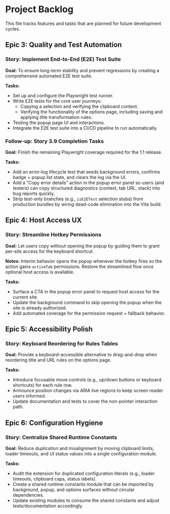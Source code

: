 # Project Backlog

This file tracks features and tasks that are planned for future development cycles.

## Epic 3: Quality and Test Automation

### Story: Implement End-to-End (E2E) Test Suite

**Goal:** To ensure long-term stability and prevent regressions by creating a comprehensive automated E2E test suite.

**Tasks:**

- Set up and configure the Playwright test runner.
- Write E2E tests for the core user journeys:
  - Copying a selection and verifying the clipboard content.
  - Verifying the functionality of the options page, including saving and applying title transformation rules.
- Testing the popup page UI and interactions.
- Integrate the E2E test suite into a CI/CD pipeline to run automatically.

### Follow-up: Story 3.9 Completion Tasks

**Goal:** Finish the remaining Playwright coverage required for the 1.1 release.

**Tasks:**

- Add an error-log lifecycle test that seeds background errors, confirms badge + popup list state, and clears the log via the UI.
- Add a “Copy error details” action in the popup error panel so users (and testers) can copy structured diagnostics (context, tab URL, stack) into bug reports quickly.
- Strip test-only branches (e.g., `isE2ETest` selection stubs) from production bundles by wiring dead-code elimination into the Vite build.

## Epic 4: Host Access UX

### Story: Streamline Hotkey Permissions

**Goal:** Let users copy without opening the popup by guiding them to grant per-site access for the keyboard shortcut.

**Notes:** Interim behavior opens the popup whenever the hotkey fires so the action gains `activeTab` permissions. Restore the streamlined flow once optional host access is available.

**Tasks:**

- Surface a CTA in the popup error panel to request host access for the current site.
- Update the background command to skip opening the popup when the site is already authorized.
- Add automated coverage for the permission request + fallback behavior.

## Epic 5: Accessibility Polish

### Story: Keyboard Reordering for Rules Tables

**Goal:** Provide a keyboard-accessible alternative to drag-and-drop when reordering title and URL rules on the options page.

**Tasks:**

- Introduce focusable move controls (e.g., up/down buttons or keyboard shortcuts) for each rule row.
- Announce position changes via ARIA live regions to keep screen reader users informed.
- Update documentation and tests to cover the non-pointer interaction path.

## Epic 6: Configuration Hygiene

### Story: Centralize Shared Runtime Constants

**Goal:** Reduce duplication and misalignment by moving clipboard limits, loader timeouts, and UI status values into a single configuration module.

**Tasks:**

- Audit the extension for duplicated configuration literals (e.g., loader timeouts, clipboard caps, status labels).
- Create a shared runtime constants module that can be imported by background, popup, and options surfaces without circular dependencies.
- Update existing modules to consume the shared constants and adjust tests/documentation accordingly.
